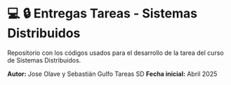 # :computer: :lock: Entregas Tareas - Sistemas Distribuidos

Repositorio con los códigos usados para el desarrollo de la tarea del curso de Sistemas Distribuidos.




**Autor:** Jose Olave y Sebastián Gulfo
Tareas SD
**Fecha inicial:** Abril 2025
